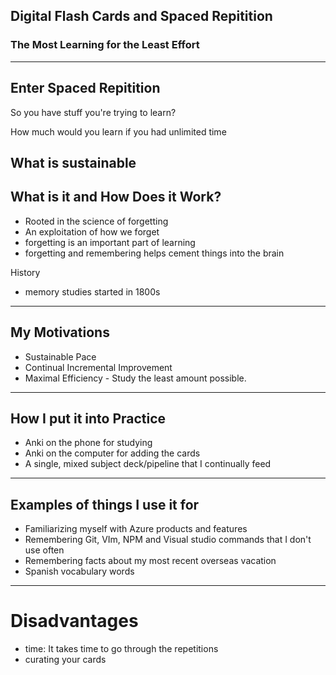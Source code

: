 ## Digital Flash Cards and Spaced Repitition


### The Most Learning for the Least Effort
---

## Enter Spaced Repitition

So you have stuff you're trying to learn?

How much would you learn if you had unlimited time

What is sustainable
---

## What is it and How Does it Work?
    
- Rooted in the science of forgetting
- An exploitation of how we forget
- forgetting is an important part of learning
- forgetting and remembering helps cement things into the brain

History 
- memory studies started in 1800s
---

## My Motivations

* Sustainable Pace
* Continual Incremental Improvement
* Maximal Efficiency - Study the least amount possible.
---

## How I put it into Practice

* Anki on the phone for studying
* Anki on the computer for adding the cards
* A single, mixed subject deck/pipeline that I continually feed

---

## Examples of things I use it for

* Familiarizing myself with Azure products and features
* Remembering Git, VIm, NPM and Visual studio commands that I don't use often
* Remembering facts about my most recent overseas vacation
* Spanish vocabulary words

--- 
# Disadvantages
 - time: It takes time to go through the repetitions
 - curating your cards
